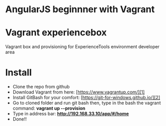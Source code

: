 # AngularJS beginnner with Vagrant

# Vagrant experiencebox
Vagrant box and provisioning for ExperienceTools environment developer area

# Install

 - Clone the repo from github
 - Download Vagrant from here: [https://www.vagrantup.com/][1]
 - Install GitBash for your comfort: [https://git-for-windows.github.io/][2]
 - Go to cloned folder and run git bash then, type in the bash the vagrant command: **vagrant up --provision**
 - Type in address bar: **http://192.168.33.10/app/#/home**
 - Done!!

  [1]: https://www.vagrantup.com/
  [2]: https://git-for-windows.github.io/
